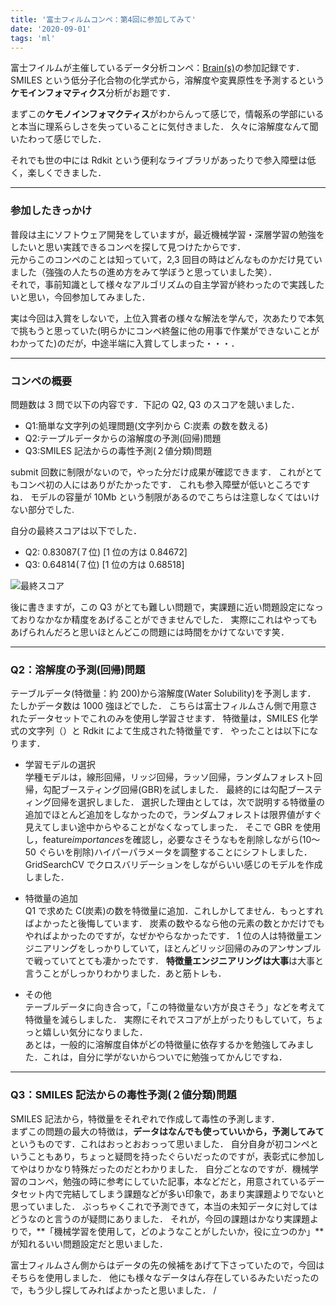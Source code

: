 ```yaml
---
title: '富士フィルムコンペ：第4回に参加してみて'
date: '2020-09-01'
tags: 'ml'
---
```


富士フイルムが主催しているデータ分析コンペ：[Brain(s)](http://fujifilmdatasciencechallnge.mystrikingly.com/)の参加記録です．
SMILES という低分子化合物の化学式から，溶解度や変異原性を予測するという**ケモインフォマティクス**分析がお題です．

まずこの**ケモノインフォマクティス**がわからんって感じで，情報系の学部にいると本当に理系らしさを失っていることに気付きました．
久々に溶解度なんて聞いたわって感じでした．

それでも世の中には Rdkit という便利なライブラリがあったりで参入障壁は低く，楽しくできました．

---

### 参加したきっかけ

普段は主にソフトウェア開発をしていますが，最近機械学習・深層学習の勉強をしたいと思い実践できるコンペを探して見つけたからです．  
元からこのコンペのことは知っていて，2,3 回目の時はどんなものかだけ見ていました（強強の人たちの進め方をみて学ぼうと思っていました笑）．  
それで，事前知識として様々なアルゴリズムの自主学習が終わったので実践したいと思い，今回参加してみました．

実は今回は入賞をしないで，上位入賞者の様々な解法を学んで，次あたりで本気で挑もうと思っていた(明らかにコンペ終盤に他の用事で作業ができないことがわかってた)のだが，中途半端に入賞してしまった・・・．

---

### コンペの概要

問題数は 3 問で以下の内容です．下記の Q2, Q3 のスコアを競いました．

- Q1:簡単な文字列の処理問題(文字列から C:炭素 の数を数える)
- Q2:テープルデータからの溶解度の予測(回帰)問題
- Q3:SMILES 記法からの毒性予測(２値分類)問題

submit 回数に制限がないので，やった分だけ成果が確認できます．
これがとてもコンペ初の人にはありがたかったです．
これも参入障壁が低いところですね．
モデルの容量が 10Mb という制限があるのでこちらは注意しなくてはいけない部分でした.

自分の最終スコアは以下でした．

- Q2: 0.83087(７位) [1 位の方は 0.84672]
- Q3: 0.64814(７位) [1 位の方は 0.68518]

![最終スコア](https://user-images.githubusercontent.com/38200453/108714627-1fbfbd80-755d-11eb-9177-bf5e2fedc5fd.png)

後に書きますが，この Q3 がとても難しい問題で，実課題に近い問題設定になっておりなかなか精度をあげることができませんでした．
実際にこれはやってもあげられんだろと思いほとんどこの問題には時間をかけてないです笑．

---

### Q2：溶解度の予測(回帰)問題

テーブルデータ(特徴量：約 200)から溶解度(Water Solubility)を予測します．  
たしかデータ数は 1000 強ほどでした．
こちらは富士フィルムさん側で用意されたデータセットでこれのみを使用し学習させます．
特徴量は，SMILES 化学式の文字列（）と Rdkit によて生成された特徴量です．
やったことは以下になります．

- 学習モデルの選択  
  学種モデルは，線形回帰，リッジ回帰，ラッソ回帰，ランダムフォレスト回帰，勾配ブースティング回帰(GBR)を試しました．
  最終的には勾配ブースティング回帰を選択しました．
  選択した理由としては，次で説明する特徴量の追加でほとんど追加をしなかったので，ランダムフォレストは限界値がすぐ見えてしまい途中からやることがなくなってしまった．
  そこで GBR を使用し，feature*importances*を確認し，必要なさそうなもを削除しながら(10〜50 ぐらいを削除)ハイパーパラメータを調整することにシフトしました．
  GridSearchCV でクロスバリデーションをしながらいい感じのモデルを作成しました．

- 特徴量の追加  
  Q1 で求めた C(炭素)の数を特徴量に追加．これしかしてません．もっとすればよかったと後悔しています．
  炭素の数やるなら他の元素の数とかだけでもやればよかったのですが，なぜかやらなかったです．
  1 位の人は特徴量エンジニアリングをしっかりしていて，ほとんどリッジ回帰のみのアンサンブルで戦っていてとても凄かったです．
  **特徴量エンジニアリングは大事**は大事と言うことがしっかりわかりました．あと筋トレも．

- その他  
  テーブルデータに向き合って，「この特徴量ない方が良さそう」などを考えて特徴量を減らしました．
  実際にそれでスコアが上がったりもしていて，ちょっと嬉しい気分になりました．  
  あとは，一般的に溶解度自体がどの特徴量に依存するかを勉強してみました．これは，自分に学がないからついでに勉強ってかんじですね．

---

### Q3：SMILES 記法からの毒性予測(２値分類)問題

SMILES 記法から，特徴量をそれぞれで作成して毒性の予測します．  
まずこの問題の最大の特徴は，**データはなんでも使っていいから，予測してみて**というものです．これはおっとおおっって思いました．
自分自身が初コンペということもあり，ちょっと疑問を持ったぐらいだったのですが，表彰式に参加してやはりかなり特殊だったのだとわかりました．
自分ごとなのですが．機械学習のコンペ，勉強の時に参考にしていた記事，本などだと，用意されているデータセット内で完結してしまう課題などが多い印象で，あまり実課題よりでないと思っていました．
ぶっちゃくこれで予測できて，本当の未知データに対してはどうなのと言うのが疑問にありました．
それが，今回の課題はかなり実課題よりで，**「機械学習を使用して，どのようなことがしたいか，役に立つのか」**が知れるいい問題設定だと思いました．

富士フィルムさん側からはデータの先の候補をあげて下さっていたので，今回はそちらを使用しました．
他にも様々なデータはん存在しているみたいだったので，もう少し探してみればよかったと思いました．
/
